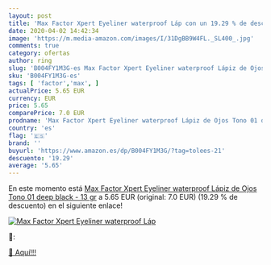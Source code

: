 ```yaml
---
layout: post
title: 'Max Factor Xpert Eyeliner waterproof Láp con un 19.29 % de descuento'
date: 2020-04-02 14:42:34
image: 'https://m.media-amazon.com/images/I/31DgBB9W4FL._SL400_.jpg'
comments: true
category: ofertas
author: ring
slug: 'B004FY1M3G-es Max Factor Xpert Eyeliner waterproof Lápiz de Ojos Tono 01...'
sku: 'B004FY1M3G-es'
tags: [ 'factor','max', ]
actualPrice: 5.65 EUR
currency: EUR
price: 5.65
comparePrice: 7.0 EUR
prodname: 'Max Factor Xpert Eyeliner waterproof Lápiz de Ojos Tono 01 deep black - 13 gr'
country: 'es'
flag: '🇪🇸'
brand: ''
buyurl: 'https://www.amazon.es/dp/B004FY1M3G/?tag=tolees-21'
descuento: '19.29'
average: '5.65'
---
```


En este momento está [Max Factor Xpert Eyeliner waterproof Lápiz de Ojos Tono 01 deep black - 13 gr](https://www.amazon.es/dp/B004FY1M3G/?tag=tolees-21) a 5.65 EUR (original: 7.0 EUR) (19.29 %  de descuento) en el siguiente enlace!

[![Max Factor Xpert Eyeliner waterproof Láp](https://m.media-amazon.com/images/I/31DgBB9W4FL._SL400_.jpg)](https://www.amazon.es/dp/B004FY1M3G/?tag=tolees-21)

🔎:


[🛒 Aquí!!!](https://www.amazon.es/dp/B004FY1M3G/?tag=tolees-21)
